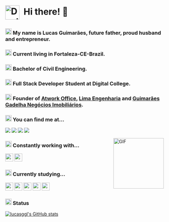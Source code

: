 
# <p> <img alt="Design Gif" src="https://media.giphy.com/media/povenlBAIz14s/giphy.gif" height="45" align="center"/>&nbsp; Hi there! 👋

### <img src="https://media2.giphy.com/media/QssGEmpkyEOhBCb7e1/giphy.gif?cid=ecf05e47a0n3gi1bfqntqmob8g9aid1oyj2wr3ds3mg700bl&rid=giphy.gif" width='20px' height='20px'> My name is Lucas Guimarães, future father, proud husband and entrepreneur.

### <img src="https://media2.giphy.com/media/QssGEmpkyEOhBCb7e1/giphy.gif?cid=ecf05e47a0n3gi1bfqntqmob8g9aid1oyj2wr3ds3mg700bl&rid=giphy.gif" width='20px' height='20px'> Current living in Fortaleza-CE-Brazil.

### <img src="https://media2.giphy.com/media/QssGEmpkyEOhBCb7e1/giphy.gif?cid=ecf05e47a0n3gi1bfqntqmob8g9aid1oyj2wr3ds3mg700bl&rid=giphy.gif" width='20px' height='20px'> Bachelor of Civil Engineering.

### <img src="https://media2.giphy.com/media/QssGEmpkyEOhBCb7e1/giphy.gif?cid=ecf05e47a0n3gi1bfqntqmob8g9aid1oyj2wr3ds3mg700bl&rid=giphy.gif" width='20px' height='20px'> Full Stack Developer Student at Digital College.

### <img src="https://media2.giphy.com/media/QssGEmpkyEOhBCb7e1/giphy.gif?cid=ecf05e47a0n3gi1bfqntqmob8g9aid1oyj2wr3ds3mg700bl&rid=giphy.gif" width='20px' height='20px'> Founder of **[Atwork Office](https://atworkoffice.com.br/)**<a>, **[Lima Engenharia](https://www.engenharialima.com/)**<a> and **[Guimarães Gadelha Negócios Imobiliários](https://www.lucasguimaraesimoveis.com.br/)**.


### <img src="https://media2.giphy.com/media/QssGEmpkyEOhBCb7e1/giphy.gif?cid=ecf05e47a0n3gi1bfqntqmob8g9aid1oyj2wr3ds3mg700bl&rid=giphy.gif" width='20px' height='20px'> You can find me at... 

<a href="mailto:lucasgarciaglima@gmail.com"><img src="https://img.shields.io/badge/Gmail-D14836?style=for-the-badge&logo=gmail&logoColor=white"></a>
<a href="https://instagram.com/lucasggl"><img src="https://img.shields.io/badge/-Instagram-%23E4405F?style=for-the-badge&logo=instagram&logoColor=white"></a>
<a href="https://www.linkedin.com/in/lucas-guimar%C3%A3es-144038b4/"><img src="https://img.shields.io/badge/-LinkedIn-%230077B5?style=for-the-badge&logo=linkedin&logoColor=white"></a>
<a href="https://www.freecodecamp.org/lucasggl"><img src="https://img.shields.io/badge/freecodecamp-27273D?style=for-the-badge&logo=freecodecamp&logoColor=white"></a>

<img align="right" alt="GIF" height="160px" src="https://media.giphy.com/media/du3J3cXyzhj75IOgvA/giphy.gif" />

### <img src="https://media2.giphy.com/media/QssGEmpkyEOhBCb7e1/giphy.gif?cid=ecf05e47a0n3gi1bfqntqmob8g9aid1oyj2wr3ds3mg700bl&rid=giphy.gif" width='20px' height='20px'> Constantly working with... 

<img src="https://img.shields.io/badge/Trello-0052CC?style=for-the-badge&logo=trello&logoColor=white" height="25"/></a> 
<img src="https://img.shields.io/badge/Microsoft_Excel-217346?style=for-the-badge&logo=microsoft-excel&logoColor=white" height="25"/>

### <img src="https://media2.giphy.com/media/QssGEmpkyEOhBCb7e1/giphy.gif?cid=ecf05e47a0n3gi1bfqntqmob8g9aid1oyj2wr3ds3mg700bl&rid=giphy.gif" width='20px' height='20px'> Currently studying... 

<img src="https://img.shields.io/badge/HTML5-E34F26?style=for-the-badge&logo=html5&logoColor=white" height="25"/></a>
<img src="https://img.shields.io/badge/CSS3-1572B6?style=for-the-badge&logo=css3&logoColor=white" height="25"/></a>
<img src="https://img.shields.io/badge/javascript-%23F7DF1E.svg?&style=for-the-badge&logo=javascript&logoColor=black" height="25"/></a>
<img src="https://img.shields.io/badge/react%20-%2320232a.svg?&style=for-the-badge&logo=react&logoColor=%2361DAFB" height="25"/></a>
<img src="https://img.shields.io/badge/bootstrap%20-%23563D7C.svg?&style=for-the-badge&logo=bootstrap&logoColor=white" height="25"/>

### <img src="https://media2.giphy.com/media/QssGEmpkyEOhBCb7e1/giphy.gif?cid=ecf05e47a0n3gi1bfqntqmob8g9aid1oyj2wr3ds3mg700bl&rid=giphy.gif" width='20px' height='20px'> Status
[![lucasggl's GitHub stats](https://github-readme-stats.vercel.app/api?username=lucasggl&show_icons=true&count_private=true&theme=codeSTACKr&title_color=00acee&icon_color=FF0000)](https://github.com/lucasggl)
